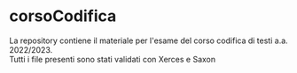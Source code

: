 # corsoCodifica
La repository contiene il materiale per l'esame del corso codifica di testi a.a. 2022/2023.<br/>
Tutti i file presenti sono stati validati con Xerces e Saxon 
